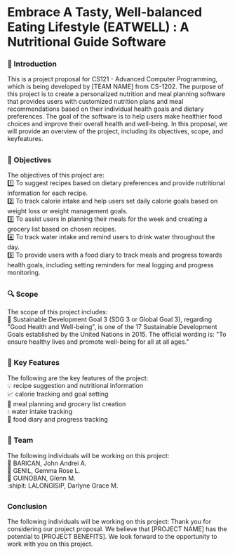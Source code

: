# Embrace A Tasty, Well-balanced Eating Lifestyle (EATWELL) : A Nutritional Guide Software
### :page_facing_up: Introduction 
This is a project proposal for CS121 - Advanced Computer Programming, which is being developed by [TEAM NAME] from CS-1202. The purpose of this project is to create a personalized nutrition and meal planning software that provides users with customized nutrition plans and meal recommendations based on their individual health goals and dietary preferences. The goal of the software is to help users make healthier food choices and improve their overall health and well-being. In this proposal, we will provide an overview of the project, including its objectives, scope, and keyfeatures.
##
### :link: Objectives
The objectives of this project are:  
:one: To suggest recipes based on dietary preferences and provide nutritional information for each recipe.  
:two: To track calorie intake and help users set daily calorie goals based on weight loss or weight management goals.  
:three: To assist users in planning their meals for the week and creating a grocery list based on chosen recipes.  
:four: To track water intake and remind users to drink water throughout the day.  
:five: To provide users with a food diary to track meals and progress towards health goals, including setting reminders for meal logging and progress monitoring.
##
### :mag: Scope  
The scope of this project includes:  
:pushpin: Sustainable Development Goal 3 (SDG 3 or Global Goal 3), regarding "Good Health and Well-being", is one of the 17 Sustainable Development Goals established by the United Nations in 2015. The official wording is: "To ensure healthy lives and promote well-being for all at all ages." 
##
### :key: Key Features
The following are the key features of the project:  
:bulb: recipe suggestion and nutritional information  
:chart_with_upwards_trend: calorie tracking and goal setting  
:memo: meal planning and grocery list creation  
:droplet: water intake tracking  
:book: food diary and progress tracking
##
### :busts_in_silhouette: Team
The following individuals will be working on this project:  
:chicken: BARICAN, John Andrei A.  
:bear: GENIL, Gemma Rose L.  
:pig: GUINOBAN, Glenn M.  
:shipit: LALONGISIP, Darlyne Grace M.
##
### Conclusion
The following individuals will be working on this project:
Thank you for considering our project proposal. We believe that [PROJECT NAME] has the potential to [PROJECT BENEFITS]. We look forward to the opportunity to work with you on this project.
